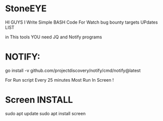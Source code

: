 # StoneEYE
HI GUYS I Write Simple BASH Code For Watch bug bounty targets UPdates LIST

in This tools YOU need JQ and Notify programs 


<h1>NOTIFY:</h1>
go install -v github.com/projectdiscovery/notify/cmd/notify@latest

For Run script Every 25 minutes Most Run In Screen !
 <h1>Screen INSTALL</h1>
     sudo apt update
    sudo apt install screen

